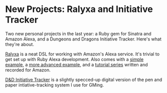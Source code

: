# New Projects: Ralyxa and Initiative Tracker

Two new personal projects in the last year: a Ruby gem for Sinatra and Amazon Alexa, and a Dungeons and Dragons Initiative Tracker. Here's what they're about.

[Ralyxa](https://github.com/sjmog/ralyxa) is a neat DSL for working with Amazon's Alexa service. It's trivial to get set up with Ruby Alexa development. Also comes with a [simple example](https://github.com/sjmog/ralyxa_example), a [more advanced example](https://github.com/sjmog/pizza_buddy), and a [tutorial series](https://developer.amazon.com/blogs/alexa/post/105df30e-9890-4a8c-9caf-5de1c8ff86cb/makers-academy-s-alexa-series-how-to-build-a-hello-world-skill-with-ruby) written and recorded for Amazon.

[D&D Initiative Tracker](https://sjmog.github.io/initiative_tracker/) is a slightly specced-up digital version of the pen and paper intiative-tracking system I use for GMing.